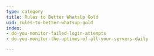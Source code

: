 ```yaml
---
type: category
title: Rules to Better WhatsUp Gold
uid: rules-to-better-whatsup-gold
index:
- do-you-monitor-failed-login-attempts
- do-you-monitor-the-uptimes-of-all-your-servers-daily

---
```

<p>​​<br></p>


